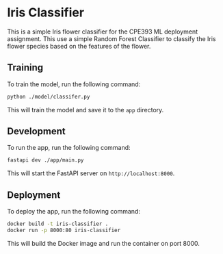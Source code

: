 # Iris Classifier
This is a simple Iris flower classifier for the CPE393 ML deployment assignment. This use a simple Random Forest Classifier to classify the Iris flower species based on the features of the flower.

## Training
To train the model, run the following command:
```bash
python ./model/classifer.py
```
This will train the model and save it to the `app` directory.

## Development
To run the app, run the following command:
```bash
fastapi dev ./app/main.py
```
This will start the FastAPI server on `http://localhost:8000`.

## Deployment
To deploy the app, run the following command:
```bash
docker build -t iris-classifier .
docker run -p 8000:80 iris-classifier
```
This will build the Docker image and run the container on port 8000.
